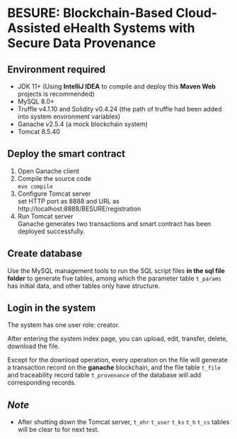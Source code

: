 # BESURE: Blockchain-Based Cloud-Assisted eHealth Systems with Secure Data Provenance

## Environment required

- JDK 11+ (Using **IntelliJ IDEA** to compile and deploy this **Maven Web** projects is recommended)
- MySQL 8.0+
- Truffle v4.1.10 and Solidity v0.4.24 (the path of truffle had been added into system environment variables)
- Ganache v2.5.4 (a mock blockchain system)
- Tomcat 8.5.40

## Deploy the smart contract

1. Open Ganache client
2. Compile the source code  
   `mvn compile`
3. Configure Tomcat server  
   set HTTP port as 8888 and URL as http://localhost:8888/BESURE/registration
4. Run Tomcat server  
   Ganache generates two transactions and smart contract has been deployed successfully.

## Create database

Use the MySQL management tools to run the SQL script files **in the sql file folder** to generate five tables, among
which the parameter table `t_params` has initial data, and other tables only have structure.

## Login in the system

The system has one user role: creator.

After entering the system index page, you can upload, edit, transfer, delete, download the file.

Except for the download operation, every operation on the file will generate a transaction record on the **ganache**
blockchain, and the file table `t_file` and traceability record table `t_provenance` of the database will add
corresponding records.

## _Note_

- After shutting down the Tomcat server, `t_ehr` `t_user` `t_ks` `t_h` `t_cs` tables will be clear to for next test.
